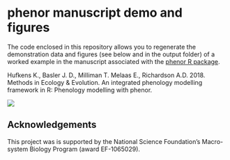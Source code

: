 # phenor manuscript demo and figures

The code enclosed in this repository allows you to regenerate the demonstration data and figures (see below and in the output folder) of a worked example in the manuscript associated with the [phenor R package](https://github.com/khufkens/phenor).

Hufkens K., Basler J. D., Milliman T. Melaas E., Richardson A.D. 2018. Methods in Ecology & Evolution. An integrated phenology modelling framework in R: Phenology modelling with phenor.

![](https://raw.githubusercontent.com/khufkens/phenor_manuscript/master/output/Figure_5_spatial_runs.png)

## Acknowledgements

This project was is supported by the National Science Foundation’s Macro-system Biology Program (award EF-1065029).
